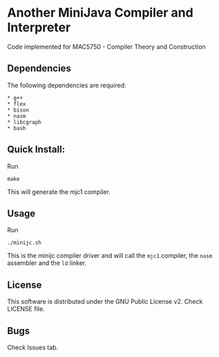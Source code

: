 # Another MiniJava Compiler and Interpreter

  Code implemented for MAC5750 - Compiler Theory and Construction

## Dependencies
The following dependencies are required:

    * g++
	* flex
	* bison
	* nasm
	* libcgraph
	* bash

## Quick Install:
Run
```
make
```
This will generate the mjc1 compiler.

## Usage
Run
```
./minijc.sh
```
This is the minijc compiler driver and will call the `mjc1` compiler, the `nasm` assembler and the `ld` linker.

## License
This software is distributed under the GNU Public License v2. Check LICENSE file.

## Bugs
Check Issues tab.
